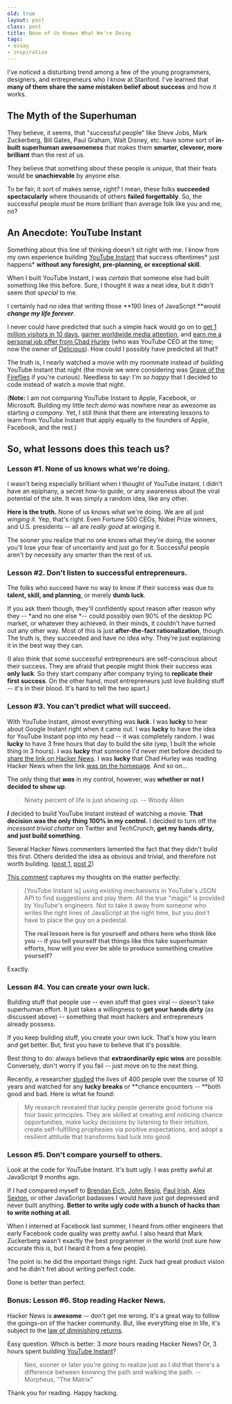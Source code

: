 ```yaml
---
old: true
layout: post
class: post
title: None of Us Knows What We're Doing
tags:
- essay
- inspiration
---
```


I've noticed a disturbing trend among a few of the young programmers, designers, and entrepreneurs who I know at Stanford. I've learned that **many of them share the same mistaken belief about success** and how it works.

## The Myth of the Superhuman

They believe, it seems, that "successful people" like Steve Jobs, Mark Zuckerberg, Bill Gates, Paul Graham, Walt Disney, etc. have some sort of **in-built superhuman awesomeness** that makes them **smarter, cleverer, more brilliant** than the rest of us.

They believe that something about these people is *unique*, that their feats would be **unachievable** by anyone else.

To be fair, it sort of makes sense, right? I mean, these folks **succeeded spectacularly** where thousands of others **failed forgettably**. So, the successful people *must* be more brilliant than average folk like you and me, no?

## An Anecdote: YouTube Instant

Something about this line of thinking doesn't sit right with me. I know from my own experience building [YouTube Instant](http://ytinstant.com) that success oftentimes* just happens* **without any foresight, pre-planning, or exceptional skill**.

When I built YouTube Instant, I was *certain* that someone else had built something like this before. Sure, I thought it was a neat idea, but it didn't seem *that special* to me.

I certainly had no idea that writing those **190 lines of JavaScript **would ***change my life forever***.

I never could have predicted that such a simple hack would go on to [get 1 million visitors in 10 days](/one-million-visitors-in-10-days/), [garner worldwide media attention](/youtube-instant-media-frenzy/), and [earn me a personal job offer from Chad Hurley](/visit-to-youtube-hq-to-meet-chad-hurley/) (who was YouTube CEO at the time; now the owner of [Delicious](http://www.delicious.com/)). How could I possibly have predicted all that?

The truth is, I nearly watched a movie with my roommate instead of building YouTube Instant that night (the movie we were considering was [Grave of the Fireflies](http://en.wikipedia.org/wiki/Grave_of_the_Fireflies) if you're curious). Needless to say: I'm *so happy* that I decided to code instead of watch a movie that night.

(**Note:** I am not comparing YouTube Instant to Apple, Facebook, or Microsoft. Building my little *tech demo* was nowhere near as awesome as starting *a company*. Yet, I still think that there are interesting lessons to learn from YouTube Instant that apply equally to the founders of Apple, Facebook, and the rest.)


## So, what lessons does this teach us?

### Lesson #1. None of us knows what we're doing.

I wasn't being especially brilliant when I thought of YouTube Instant. I didn't have an epiphany, a secret how-to guide, or any awareness about the viral potential of the site. It was simply a random idea, like any other.

**Here is the truth.** None of us knows what we're doing. We are all just *winging it*. Yep, that's right. Even Fortune 500 CEOs, Nobel Prize winners, and U.S. presidents -- all are *really good* at winging it.

The sooner you realize that no one knows what they're doing, the sooner you'll lose your fear of uncertainty and just go for it. Successful people aren't by necessity any smarter than the rest of us.


### Lesson #2. Don't listen to successful entrepreneurs.

The folks who succeed have no way to know if their success was due to **talent, skill, and planning**, or merely **dumb luck**.

If you ask them though, they'll confidently spout reason after reason why they -- *and no one else *-- could possibly own 90% of the desktop PC market, or whatever they achieved. In their minds, it couldn't have turned out any other way. Most of this is just **after-the-fact rationalization**, though. The truth is, they succeeded and have no idea why. They're just explaining it in the best way they can.

(I also think that some successful entrepreneurs are self-conscious about their success. They are afraid that people might think their success was **only luck**. So they start company after company trying to **replicate their first success**. On the other hand, most entrepreneurs just love building stuff -- it's in their blood. It's hard to tell the two apart.)


### Lesson #3. You can't predict what will succeed.

With YouTube Instant, almost everything was **luck**. I was **lucky** to hear about Google Instant right when it came out. I was **lucky** to have the idea for YouTube Instant pop into my head -- it was completely random. I was **lucky** to have 3 free hours that day to build the site (yep, I built the whole thing in 3 hours). I was **lucky** that someone I'd never met before decided to [share the link on Hacker News](http://news.ycombinator.com/item?id=1678111). I was **lucky** that Chad Hurley was reading Hacker News when the link [was on the homepage](/images/Hacker_News_homepage.png). And so on...

The only thing that ***was*** in my control, however, was **whether or not I decided to show up**.

> Ninety percent of life is just showing up. -- Woody Allen

***I*** decided to build YouTube Instant instead of watching a movie. **That decision was the only thing 100% in my control.** I decided to turn off the *incessant trivial chatter* on Twitter and TechCrunch, **get my hands dirty, and just build something**.

Several Hacker News commenters lamented the fact that they didn't build this first. Others derided the idea as obvious and trivial, and therefore not worth building. ([post 1](http://news.ycombinator.com/item?id=1678111), [post 2](http://news.ycombinator.com/item?id=1680265))

[This comment](http://news.ycombinator.com/item?id=1681271) captures my thoughts on the matter perfectly:

> [YouTube Instant is] using existing mechanisms in YouTube's JSON API to find suggestions and play them. All the true "magic" is provided by YouTube's engineers. Not to take it away from someone who writes the right lines of JavaScript at the right time, but you don't have to place the guy on a pedestal.
>
> **The real lesson here is for yourself and others here who think like you -- if you tell yourself that things like this take superhuman efforts, how will you ever be able to produce something creative yourself?**

Exactly.


### Lesson #4. You can create your own luck.

Building stuff that people use -- even stuff that goes viral -- doesn't take superhuman effort. It just takes a willingness to **get your hands dirty** (as discussed above) -- something that most hackers and entrepreneurs already possess.

If you keep building stuff, you create your own luck. That's how you learn and get better. But, first you have to believe that it's possible.

Best thing to do: always believe that **extraordinarily epic wins** are possible. Conversely, don't worry if you fail -- just move on to the next thing.

Recently, a researcher [studied](http://lifehacker.com/5472904/create-your-own-luck-by-changing-your-perspective) the lives of 400 people over the course of 10 years and watched for any **lucky breaks** or **chance encounters -- **both good and bad. Here is what he found:

> My research revealed that lucky people generate good fortune via four basic principles. They are skilled at creating and noticing chance opportunities, make lucky decisions by listening to their intuition, create self-fulfilling prophesies via positive expectations, and adopt a resilient attitude that transforms bad luck into good.


### Lesson #5. Don't compare yourself to others.

Look at the code for YouTube Instant. It's butt ugly. I was pretty awful at JavaScript 9 months ago.

If I had compared myself to [Brendan Eich](http://en.wikipedia.org/wiki/Brendan_Eich), [John Resig](http://ejohn.org/), [Paul Irish](http://paulirish.com/), [Alex Sexton](http://alexsexton.com/), or other JavaScript badasses I would have just got depressed and never built anything. **Better to write ugly code with a bunch of hacks than to write nothing at all.**

When I interned at Facebook last summer, I heard from other engineers that early Facebook code quality was pretty awful. I also heard that Mark Zuckerberg wasn't exactly the best programmer in the world (not sure how accurate this is, but I heard it from a few people).

The point is: he did the important things right. Zuck had great product vision and he didn't fret about writing perfect code.

Done is better than perfect.


### <span class="red">Bonus:</span> Lesson #6. Stop reading Hacker News.

Hacker News is **awesome** -- don't get me wrong. It's a great way to follow the goings-on of the hacker community. But, like everything else in life, it's subject to the [law of diminishing returns](http://en.wikipedia.org/wiki/Diminishing_returns).

Easy question. Which is better: 3 *more* hours reading Hacker News? Or, 3 hours spent building [YouTube Instant](http://ytinstant.com)?

> Neo, sooner or later you're going to realize just as I did that there's a difference between knowing the path and walking the path. -- Morpheus, "The Matrix"

Thank you for reading. Happy hacking.
